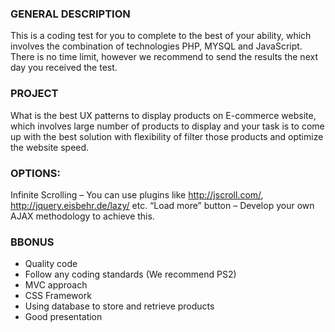 ### GENERAL DESCRIPTION
This is a coding test for you to complete to the best of your ability, which involves the
combination of technologies PHP, MYSQL and JavaScript.
There is no time limit, however we recommend to send the results the next day you received
the test.

### PROJECT
What is the best UX patterns to display products on E-commerce website, which involves
large number of products to display and your task is to come up with the best solution with
flexibility of filter those products and optimize the website speed.

### OPTIONS:
Infinite Scrolling – You can use plugins like http://jscroll.com/,
http://jquery.eisbehr.de/lazy/ etc.
“Load more” button – Develop your own AJAX methodology to
achieve this.

### BBONUS
- Quality code
- Follow any coding standards (We recommend PS2)
- MVC approach
- CSS Framework
- Using database to store and retrieve products
- Good presentation